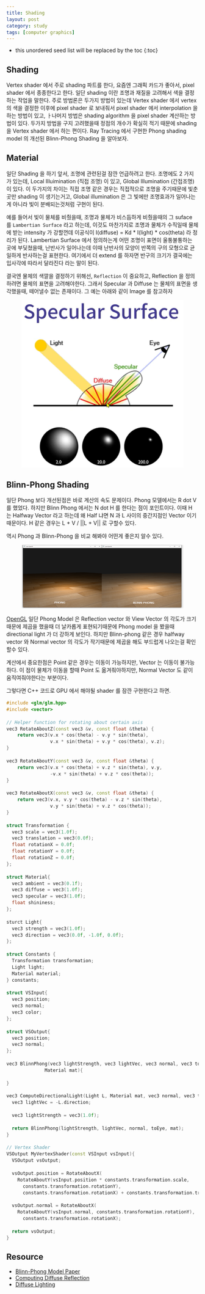```yaml
---
title: Shading
layout: post
category: study
tags: [computer graphics]
---
```


* this unordered seed list will be replaced by the toc
{:toc}

## Shading

Vertex shader 에서 주로 shading 파트를 한다, 요즘엔 그래픽 카드가 좋아서, pixel shader 에서 종종한다고 한다. 일단 shading 이란 조명과 재질을 고려해서 색을 결정하는 작업을 말한다. 주로 방법론은 두가지 방법이 있는데 Vertex shader 에서 vertex 의 색을 결정한 이후에 pixel shader 로 보내줘서 pixel shader 에서 interpolation 을 하는 방법이 있고, ㅏ나머지 방법은 shading algorithm 을 pixel shader 계산하는 방법이 있다. 두가지 방법을 구지 고려했을때 정점의 개수가 확실히 적기 때문에 shading 을 Vertex shader 에서 하는 편이다. Ray Tracing 에서 구현한 Phong shading model 의 개선된 Blinn-Phong Shading 을 알아보자.

## Material

일단 Shading 을 하기 앞서, 조명에 관련된걸 잠깐 언급하려고 한다. 조명에도 2 가지가 있는데, Local Illuimination (직접 조명) 이 있고, Global Illumination (간접조명)이 있다. 이 두가지의 차이는 직접 조명 같은 경우는 직접적으로 조명을 주기때문에 빛춘곳만 shading 이 생기는거고, Global illumination 은 그 빛에만 조명효과가 일어나는게 아니라 빛이 분배되는것처럼 구현이 된다.

예를 들어서 빛이 물체를 비췄을때, 조명과 물체가 비스듬하게 비췄을때의 그 suface 를 `Lambertian Surface` 라고 하는데, 이것도 마찬가지로 조명과 물체가 수직일때 물체에 받는 intensity 가 강할껀데 이공식이 I(diffuse) = Kd * I(light) * cos(theta) 라 정리가 된다. Lambertian Surface 에서 정의하는게 어떤 조명이 표면이 울퉁불퉁하는 곳에 부딫쳤을때, 난반사가 일어나는데 이때 난반사의 모양이 반쪽의 구의 모형으로 균일하게 반사하는걸 표현한다. 여기에서 더 extend 를 하자면 반구의 크기가 결국에는 입사각에 따라서 달라진다 라는 말이 된다.

결국엔 물체의 색깔을 결정하기 위해선, `Reflection` 이 중요하고, Reflection 을 정의하려면 물체의 표면을 고려해야한다. 그래서 Specular 과 Diffuse 는 물체의 표면을 생각했을때, 떼어낼수 없는 존재이다. 그 예는 아래와 같이 Image 를 참고하자

<figure>
  <img src = "../../../assets/img/photo/4-28-2023/specular.png">
</figure>

## Blinn-Phong Shading
일단 Phong 보다 개선된점은 바로 계산의 속도 문제이다. Phong 모델에서는 R dot V 를 했었다. 하지만 Blinn Phong 에서는 N dot H 를 한다는 점이 포인트이다. 이때 H 는 Halfway Vector 라고 하는데 왜 Half 냐면 N 과 L 사이의 중간지점인 Vector 이기 때문이다. H 같은 경우는 L + V / ||L + V|| 로 구할수 있다.

역시 Phong 과 Blinn-Phong 을 비교 해봐야 어떤게 좋은지 알수 있다.

<figure>
  <img src = "../../../assets/img/photo/4-28-2023/comp.png">
</figure>

[OpenGL](https://learnopengl.com/Advanced-Lighting/Advanced-Lighting#:~:text=The%20only%20difference%20between%20Blinn,the%20view%20and%20reflection%20vector.) 일단 Phong Model 은 Reflection vector 와 View Vector 의 각도가 크기 때문에 제곱을 했을때 더 날카롭게 표현되기때문에 Phong model 을 봤을때 directional light 가 더 강하게 보인다. 하지만 Blinn-phong 같은 경우 halfway vector 와 Normal vector 의 각도가 작기때문에 제곱을 해도 부드럽게 나오는걸 확인할수 있다.

계산에서 중요한점은 Point 같은 경우는 이동이 가능하지만, Vector 는 이동이 불가능하다. 이 점이 물체가 이동을 할때 Point 도 옮겨줘야하지만, Normal Vector 도 같이 움직여줘야한다는 부분이다.

그렇다면 C++ 코드로 GPU 에서 해야될 shader 를 잠깐 구현한다고 하면.

```c++
#include <glm/glm.hpp>
#include <vector>

// Helper function for rotating about certain axis 
vec3 RotateAboutZ(const vec3 &v, const float &theta) {
    return vec3(v.x * cos(theta) - v.y * sin(theta),
                v.x * sin(theta) + v.y * cos(theta), v.z);
}

vec3 RotateAboutY(const vec3 &v, const float &theta) {
    return vec3(v.x * cos(theta) + v.z * sin(theta), v.y,
                -v.x * sin(theta) + v.z * cos(theta));
}

vec3 RotateAboutX(const vec3 &v, const float &theta) {
    return vec3(v.x, v.y * cos(theta) - v.z * sin(theta),
                v.y * sin(theta) + v.z * cos(theta));
}

struct Transformation {
  vec3 scale = vec3(1.0f);
  vec3 translation = vec3(0.0f);
  float rotationX = 0.0f;
  float rotationY = 0.0f;
  float rotationZ = 0.0f;
};

struct Material{
  vec3 ambient = vec3(0.1f);
  vec3 diffuse = vec3(1.0f);
  vec3 specular = vec3(1.0f);
  float shininess;
};

sturct Light{
  vec3 strength = vec3(1.0f);
  vec3 direction = vec3(0.0f, -1.0f, 0.0f);
};

struct Constants {
  Transformation transformation;
  Light light;
  Material material;
} constants;

struct VSInput{
  vec3 position;
  vec3 normal;
  vec3 color;
};

struct VSOutput{
  vec3 position;
  vec3 normal;
};

vec3 BlinnPhong(vec3 lightStrength, vec3 lightVec, vec3 normal, vec3 toEye,
              Material mat){
  
}

vec3 ComputeDirectionalLight(Light L, Material mat, vec3 normal, vec3 toEye){
  vec3 lightVec = -L.direction;

  vec3 lightStrength = vec3(1.0f);

  return BlinnPhong(lightStrength, lightVec, normal, toEye, mat);
}

// Vertex Shader
VSOutput MyVertexShader(const VSInput vsInput){
  VSOutput vsOutput;

  vsOutput.position = RotateAboutX(
    RotateAboutY(vsInput.position * constants.transformation.scale,
      constants.transformation.rotationY),
      constants.transformation.rotationX) + constants.transformation.translation;

  vsOutput.normal = RotateAboutX(
    RotateAboutY(vsInput.normal, constants.transformation.rotationY),
      constants.transformation.rotationX);

  return vsOutput;
}

```

## Resource
- [Blinn-Phong Model Paper](https://www.microsoft.com/en-us/research/publication/models-of-light-reflection-for-computer-synthesized-pictures/)
- [Computing Diffuse Reflection](http://groups.csail.mit.edu/graphics/classes/6.837/F00/Lecture16/Slide10.html)
- [Diffuse Lighting](http://learnwebgl.brown37.net/09_lights/lights_diffuse.html)

